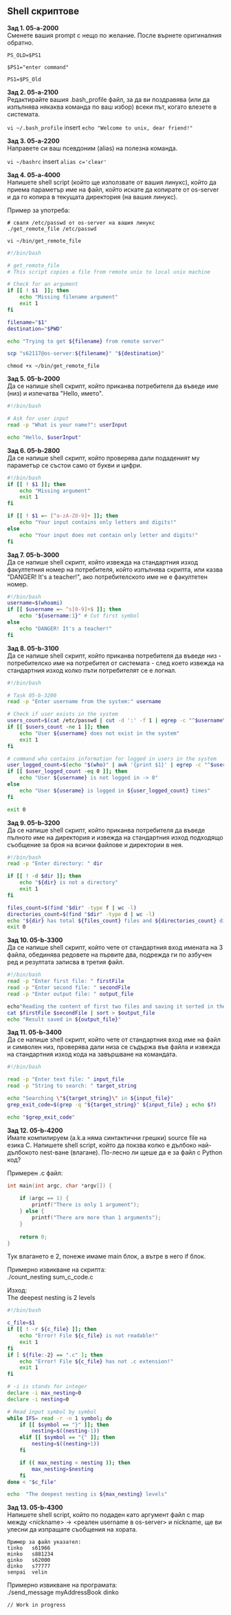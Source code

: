 ## Shell скриптове

**Зад 1. 05-а-2000**<br/>Сменете вашия prompt с нещо по желание. После върнете оригиналния обратно.

`PS_OLD=$PS1`

`$PS1="enter command"`

`PS1=$PS_Old`

**Зад 2. 05-а-2100**<br/>Редактирайте вашия .bash_profile файл, за да ви поздравява (или да изпълнява някаква команда по ваш избор) всеки път, когато влезете в системата.

`vi ~/.bash_profile`  insert `echo "Welcome to unix, dear friend!"`

**Зад 3. 05-а-2200**<br/>Направете си ваш псевдоним (alias) на полезна команда.

`vi ~/bashrc` insert `alias c='clear'`

**Зад 4. 05-а-4000**<br/>Напишете shell script (който ще използвате от вашия линукс), който да приема параметър име на файл, който искате да копирате от os-server и да го копира в текущата директория (на вашия линукс).

Пример за употреба:

```
# сваля /etc/passwd от os-server на вашия линукс
./get_remote_file /etc/passwd
```

`vi ~/bin/get_remote_file`

```bash
#!/bin/bash

# get_remote_file
# This script copies a file from remote unix to local unix machine

# Check for an argument
if [[ ! $1  ]]; then
    echo "Missing filename argument"
    exit 1
fi

filename="$1"
destination="$PWD"

echo "Trying to get ${filename} from remote server"

scp "s62117@os-server:${filename}" "${destination}"
```

`chmod +x ~/bin/get_remote_file`

**Зад 5. 05-b-2000**<br/>Да се напише shell скрипт, който приканва потребителя да въведе име (низ) и изпечатва "Hello, името".

````bash
#!/bin/bash

# Ask for user input
read -p "What is your name?": userInput

echo "Hello, $userInput"
````

**Зад 6. 05-b-2800**<br/>Да се напише shell скрипт, който проверява дали подаденият му параметър се състои само от букви и цифри.

````bash
#!/bin/bash
if [[ ! $1 ]]; then
    echo "Missing argument"
    exit 1
fi

if [[ ! $1 =~ [^a-zA-Z0-9]+ ]]; then
    echo "Your input contains only letters and digits!"
else
    echo "Your input does not contain only letter and digits!"
fi
````

**Зад 7. 05-b-3000**<br/>Да се напише shell скрипт, който извежда на стандартния изход факултетния номер на потребителя, който изпълнява скрипта, или казва "DANGER! It's a teacher!", ако потребителското име не е факултетен номер.

``````bash
#!/bin/bash
username=$(whoami)
if [[ $username =~ ^s[0-9]+$ ]]; then
    echo "${username:1}" # Cut first symbol
else
    echo "DANGER! It's a teacher!"
fi
``````

**Зад 8. 05-b-3100**<br/>Да се напише shell скрипт, който приканва потребителя да въведе низ - потребителско име на потребител от системата - след което извежда на стандартния изход колко пъти потребителят се е логнал.

``````bash
#!/bin/bash

# Task 05-b-3200
read -p "Enter username from the system:" username

# Check if user exists in the system
users_count=$(cat /etc/passwd | cut -d ':' -f 1 | egrep -c "^$username\$")
if [[ $users_count -ne 1 ]]; then
    echo "User ${username} does not exist in the system"
    exit 1
fi

# command who contains information for logged in users in the system
user_logged_count=$(echo "$(who)" | awk '{print $1}' | egrep -c "^$username\$")
if [[ $user_logged_count -eq 0 ]]; then
    echo "User ${username} is not logged in -> 0"
else
    echo "User ${userame} is logged in ${user_logged_count} times"
fi

exit 0
``````

**Зад 9. 05-b-3200**<br/>Да се напише shell скрипт, който приканва потребителя да въведе пълното име на директория и извежда на стандартния изход подходящо съобщение за броя на всички файлове и директории в нея.

````bash
#!/bin/bash
read -p "Enter directory: " dir

if [[ ! -d $dir ]]; then
    echo "${dir} is not a directory"
    exit 1
fi

files_count=$(find "$dir" -type f | wc -l)
directories_count=$(find "$dir" -type d | wc -l)
echo "${dir} has total ${files_count} files and ${directories_count} directories"
exit 0
````

**Зад 10. 05-b-3300**<br/>Да се напише shell скрипт, който чете от стандартния вход имената на 3 файла, обединява редовете на първите два, подрежда ги по азбучен ред и резултата записва в третия файл.

```  bash
#!/bin/bash
read -p "Enter first file: " firstFile
read -p "Enter second file: " secondFile
read -p "Enter output file: " output_file

echo"Reading the content of first two files and saving it sorted in the third file..."
cat $firstFile $secondFile | sort > $output_file
echo "Result saved in ${output_file}"
```

**Зад 11. 05-b-3400**<br/>Да се напише shell скрипт, който чете от стандартния вход име на файл и символен низ, проверява дали низа се съдържа във файла и извежда на стандартния изход кода на завършване на командата.

```bash
#!/bin/bash

read -p "Enter text file: " input_file
read -p "String to search: " target_string

echo "Searching \"${target_string}\" in ${input_file}"
grep_exit_code=$(grep -q "${target_string}" ${input_file} ; echo $?)

echo "$grep_exit_code"
```

**Зад 12. 05-b-4200** <br/>Имате компилируем (a.k.a няма синтактични грешки) source file на езика C. Напишете shell script, който да покзва колко е дълбоко най-дълбокото nest-ване (влагане). По-лесно ли щеше да е за файл с Python код?

Примерен .c файл:

```c
int main(int argc, char *argv[]) {
	
	if (argc == 1) {
		printf("There is only 1 argument");
	} else {
		printf("There are more than 1 arguments");
	}
	
	return 0;
}
```

Тук влагането е 2, понеже имаме main блок, а вътре в него if блок.

Примерно извикване на скрипта: <br/> ./count_nesting sum_c_code.c

Изход: <br/>The deepest nesting is 2 levels

`````bash
#!/bin/bash

c_file=$1
if [[ ! -r ${c_file} ]]; then
    echo "Error! File ${c_file} is not readable!"
    exit 1
fi
if [ ${file:-2} == ".c" ]; then
    echo "Error! File ${c_file} has not .c extension!"
    exit 1
fi

# -i is stands for integer
declare -i max_nesting=0
declare -i nesting=0

# Read input symbol by symbol
while IFS= read -r -n 1 symbol; do
    if [[ $symbol == "}" ]]; then
        nesting=$((nesting-1))
    elif [[ $symbol == "{" ]]; then
        nesting=$((nesting+1))
    fi

    if (( max_nesting < nesting )); then
        max_nesting=$nesting
    fi
done < "$c_file"

echo  "The deepest nesting is ${max_nesting} levels"
`````

**Зад 13. 05-b-4300**<br/>Напишете shell script, който по подаден като аргумент файл с map между \<nickname\> -> <реален username в os-server> и nickname, ще ви улесни да изпращате съобщения на хората.

```
Пример за файл указател:
tinko	s61966
minko	s881234
ginko	s62000
dinko	s77777
senpai	velin
```

Примерно извикване на програмата:<br/>./send_message myAddressBook dinko

`````
// Work in progress
`````